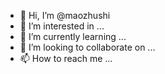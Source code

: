 - 👋 Hi, I’m @maozhushi
- 👀 I’m interested in ...
- 🌱 I’m currently learning ...
- 💞️ I’m looking to collaborate on ...
- 📫 How to reach me ...

<!---
maozhushi/maozhushi is a ✨ special ✨ repository because its `README.md` (this file) appears on your GitHub profile.
You can click the Preview link to take a look at your changes.


虽然是东方娃儿我客服文身断发克里斯丁是的发生的佛爬山的佛大师傅见谁都烦手动皮肤我偶怕二我拍覅手动皮肤is到皮肤苏东坡覅挨批鹅肉屁股东方个 广东拍摄风格IE揉屁股身份 
